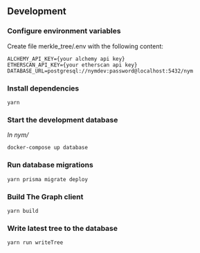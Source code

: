 ## Development


### Configure environment variables
Create file merkle_tree/.env with the following content:
```
ALCHEMY_API_KEY={your alchemy api key}
ETHERSCAN_API_KEY={your etherscan api key}
DATABASE_URL=postgresql://nymdev:password@localhost:5432/nym
```

### Install dependencies
```
yarn
```

### Start the development database
_In nym/_
```
docker-compose up database
```

### Run database migrations
```
yarn prisma migrate deploy
```

### Build The Graph client
```
yarn build
```

### Write latest tree to the database
```
yarn run writeTree
```